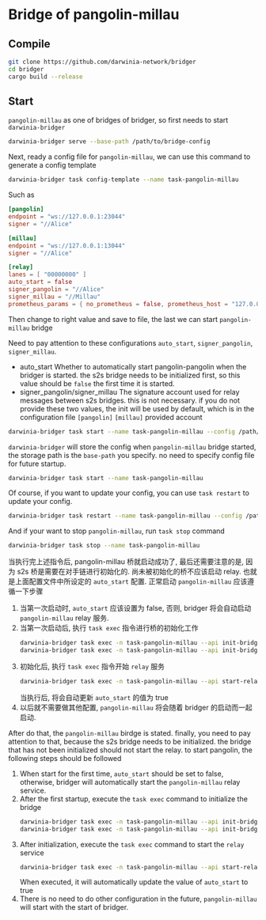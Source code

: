 Bridge of pangolin-millau
===

## Compile

```bash
git clone https://github.com/darwinia-network/bridger
cd bridger
cargo build --release
```

## Start

`pangolin-millau` as one of bridges of bridger, so first needs to start `darwinia-bridger`

```bash
darwinia-bridger serve --base-path /path/to/bridge-config
```

Next, ready a config file for `pangolin-millau`, we can use this command to generate a config template

```bash
darwinia-bridger task config-template --name task-pangolin-millau
```

Such as

```toml
[pangolin]
endpoint = "ws://127.0.0.1:23044"
signer = "//Alice"

[millau]
endpoint = "ws://127.0.0.1:13044"
signer = "//Alice"

[relay]
lanes = [ "00000000" ]
auto_start = false
signer_pangolin = "//Alice"
signer_millau = "//Millau"
prometheus_params = { no_prometheus = false, prometheus_host = "127.0.0.1", prometheus_port = 9616 }
```

Then change to right value and save to file, the last we can start `pangolin-millau` bridge

Need to pay attention to these configurations `auto_start`, `signer_pangolin`, `signer_millau`.

- auto_start
  Whether to automatically start pangolin-pangolin when the bridger is started. the s2s bridge needs to be initialized first, so this value should be `false` the first time it is started.
- signer_pangolin/signer_millau
  The signature account used for relay messages between s2s bridges. this is not necessary. if you do not provide these two values, the init will be used by default, which is in the configuration file `[pangolin]` `[millau]` provided account

```bash
darwinia-bridger task start --name task-pangolin-millau --config /path/to/pangolin-millau.toml
```

`darwinia-bridger` will store the config when `pangolin-millau` bridge started, the storage path is the `base-path` you specify. no need to specify config file for future startup.

```bash
darwinia-bridger task start --name task-pangolin-millau
```

Of course, if you want to update your config, you can use `task restart` to update your config.

```bash
darwinia-bridger task restart --name task-pangolin-millau --config /path/to/pangolin-millau.toml
```

And if your want to stop `pangolin-millau`, run `task stop` command

```bash
darwinia-bridger task stop --name task-pangolin-millau
```


当执行完上述指令后, pangolin-millau 桥就启动成功了, 最后还需要注意的是, 因为 s2s 桥是需要在对手链进行初始化的. 尚未被初始化的桥不应该启动 relay. 也就是上面配置文件中所设定的 `auto_start` 配置. 正常启动 `pangolin-millau` 应该遵循一下步骤

1. 当第一次启动时, `auto_start` 应该设置为 false, 否则, bridger 将会自动启动 `pangolin-millau` relay 服务.
2. 当第一次启动后, 执行 `task exec` 指令进行桥的初始化工作
   ```bash
   darwinia-bridger task exec -n task-pangolin-millau --api init-bridge --param bridge=pangolin-to-millau
   darwinia-bridger task exec -n task-pangolin-millau --api init-bridge --param bridge=millau-to-pangolin
   ```
3. 初始化后, 执行 `task exec` 指令开始 `relay` 服务
   ```bash
   darwinia-bridger task exec -n task-pangolin-millau --api start-relay
   ```
   当执行后, 将会自动更新 `auto_start` 的值为 true
4. 以后就不需要做其他配置, `pangolin-millau` 将会随着 bridger 的启动而一起启动.


After do that, the `pangolin-millau` birdge is stated. finally, you need to pay attention to that,
because the s2s bridge needs to be initialized. the bridge that has not been initialized should not start the relay.
to start pangolin, the following steps should be followed

1. When start for the first time, `auto_start` should be set to false, otherwise, bridger will automatically start the `pangolin-millau` relay service.
2. After the first startup, execute the `task exec` command to initialize the bridge
   ```bash
   darwinia-bridger task exec -n task-pangolin-millau --api init-bridge --param bridge=pangolin-to-millau
   darwinia-bridger task exec -n task-pangolin-millau --api init-bridge --param bridge=millau-to-pangolin
   ```
3. After initialization, execute the `task exec` command to start the `relay` service
   ```bash
   darwinia-bridger task exec -n task-pangolin-millau --api start-relay
   ```
   When executed, it will automatically update the value of `auto_start` to true
4. There is no need to do other configuration in the future, `pangolin-millau` will start with the start of bridger.
